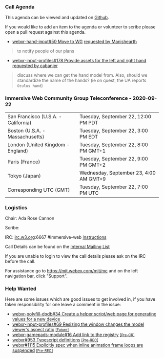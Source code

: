 ### Call Agenda

This agenda can be viewed and updated on [Github](https://github.com/immersive-web/administrivia/blob/main/meetings/cg/2020-09-22-Immersive_Web_Community_Group_Teleconference-agenda.md).

If you would like to add an item to the agenda or volunteer to scribe please open a pull request against this agenda.

* [webxr-hand-input#50 Move to WG](https://github.com/immersive-web/webxr-hand-input/issues/50) [requested by Manishearth](https://github.com/immersive-web/webxr-hand-input/issues/50#issuecomment-695001047)
> to notify people of our plans

* [webxr-input-profiles#178 Provide assets for the left and right hand](https://github.com/immersive-web/webxr-input-profiles/issues/178) [requested by cabanier](https://github.com/immersive-web/webxr-input-profiles/issues/178#issuecomment-695088053)
> discuss where we can get the hand model from. Also, should we standardize the name of the hands? (ie on quest, the UA reports `Oculus hand`)

### Immersive Web Community Group Teleconference - 2020-09-22

<table>
<tr><td> San Francisco (U.S.A. - California) <td> Tuesday, September 22, 12:00 PM PDT
<tr><td> Boston (U.S.A. - Massachusetts) <td> Tuesday, September 22, 3:00 PM EDT
<tr><td> London (United Kingdom - England) <td> Tuesday, September 22, 8:00 PM GMT+1
<tr><td> Paris (France) <td> Tuesday, September 22, 9:00 PM GMT+2
<tr><td> Tokyo (Japan) <td> Wednesday, September 23, 4:00 AM GMT+9
<tr><td> Corresponding UTC (GMT) <td> Tuesday, September 22, 7:00 PM UTC
</table>

### Logistics

Chair: Ada Rose Cannon

Scribe:

IRC: [irc.w3.org](http://irc.w3.org/):6667 #immersive-web [Instructions](https://github.com/immersive-web/administrivia/blob/main/IRC.md)

Call Details can be found on the [Internal Mailing List](https://lists.w3.org/Archives/Member/internal-immersive-web/2019Feb/0002.html)

If you are unable to login to view the call details please ask on the IRC before the call.

For assistance go to https://mit.webex.com/mit/mc  and on the left navigation bar, click "Support".

### Help Wanted

Here are some issues which are good issues to get involved in, if you have taken responsibility for one leave a comment in the issue:

- [webvr-polyfill-dpdb#34 Create a helper script/web page for generating values for a new device](https://github.com/immersive-web/webvr-polyfill-dpdb/issues/34)
- [webxr-input-profiles#69 Resizing the window changes the model viewer's aspect ratio](https://github.com/immersive-web/webxr-input-profiles/issues/69) [<small>[Future]</small>](https://api.github.com/repos/immersive-web/webxr-input-profiles/milestones/4)
- [webxr-gamepads-module#16 Add link to the registry](https://github.com/immersive-web/webxr-gamepads-module/issues/16) [<small>[Pre-CR]</small>](https://api.github.com/repos/immersive-web/webxr-gamepads-module/milestones/1)
- [webxr#953 Typescript definitions](https://github.com/immersive-web/webxr/issues/953) [<small>[Pre-REC]</small>](https://api.github.com/repos/immersive-web/webxr/milestones/16)
- [webxr#1115 Explicitly spec when inline animation frame loops are suspended](https://github.com/immersive-web/webxr/issues/1115) [<small>[Pre-REC]</small>](https://api.github.com/repos/immersive-web/webxr/milestones/16)


              
